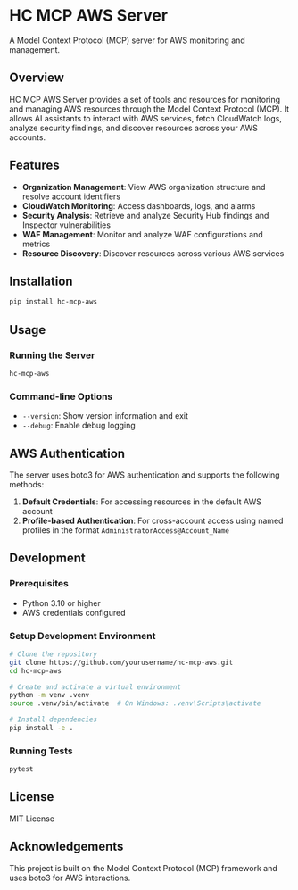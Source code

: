 # HC MCP AWS Server

A Model Context Protocol (MCP) server for AWS monitoring and management.

## Overview

HC MCP AWS Server provides a set of tools and resources for monitoring and managing AWS resources through the Model Context Protocol (MCP). It allows AI assistants to interact with AWS services, fetch CloudWatch logs, analyze security findings, and discover resources across your AWS accounts.

## Features

- **Organization Management**: View AWS organization structure and resolve account identifiers
- **CloudWatch Monitoring**: Access dashboards, logs, and alarms
- **Security Analysis**: Retrieve and analyze Security Hub findings and Inspector vulnerabilities
- **WAF Management**: Monitor and analyze WAF configurations and metrics
- **Resource Discovery**: Discover resources across various AWS services

## Installation

```bash
pip install hc-mcp-aws
```

## Usage

### Running the Server

```bash
hc-mcp-aws
```

### Command-line Options

- `--version`: Show version information and exit
- `--debug`: Enable debug logging

## AWS Authentication

The server uses boto3 for AWS authentication and supports the following methods:

1. **Default Credentials**: For accessing resources in the default AWS account
2. **Profile-based Authentication**: For cross-account access using named profiles in the format `AdministratorAccess@Account_Name`

## Development

### Prerequisites

- Python 3.10 or higher
- AWS credentials configured

### Setup Development Environment

```bash
# Clone the repository
git clone https://github.com/yourusername/hc-mcp-aws.git
cd hc-mcp-aws

# Create and activate a virtual environment
python -m venv .venv
source .venv/bin/activate  # On Windows: .venv\Scripts\activate

# Install dependencies
pip install -e .
```

### Running Tests

```bash
pytest
```

## License

MIT License

## Acknowledgements

This project is built on the Model Context Protocol (MCP) framework and uses boto3 for AWS interactions.
